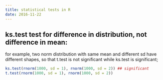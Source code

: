 ```yaml
---
title: statistical tests in R
date: 2016-11-22
---
```


## ks.test test for difference in distribution, not difference in mean:
for example, two norm distribution with same mean and different sd have different shapes, so that t.test is not significant while ks.test is significant;
```R
ks.test(rnorm(1000, sd = 1), rnorm(1000, sd = 2)) ## significant
t.test(rnorm(1000, sd = 1), rnorm(1000, sd = 2))
```
